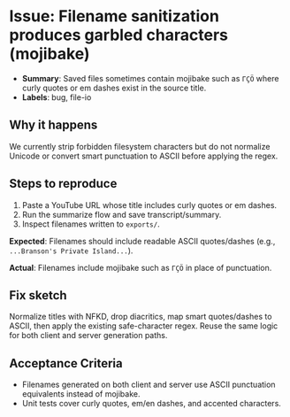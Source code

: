 # Issue: Filename sanitization produces garbled characters (mojibake)

- **Summary**: Saved files sometimes contain mojibake such as `ΓÇÖ` where curly quotes or em dashes exist in the source title.
- **Labels**: bug, file-io

## Why it happens
We currently strip forbidden filesystem characters but do not normalize Unicode or convert smart punctuation to ASCII before applying the regex.

## Steps to reproduce
1. Paste a YouTube URL whose title includes curly quotes or em dashes.
2. Run the summarize flow and save transcript/summary.
3. Inspect filenames written to `exports/`.

**Expected**: Filenames should include readable ASCII quotes/dashes (e.g., `...Branson's Private Island...`).

**Actual**: Filenames include mojibake such as `ΓÇÖ` in place of punctuation.

## Fix sketch
Normalize titles with NFKD, drop diacritics, map smart quotes/dashes to ASCII, then apply the existing safe-character regex. Reuse the same logic for both client and server generation paths.

## Acceptance Criteria
- Filenames generated on both client and server use ASCII punctuation equivalents instead of mojibake.
- Unit tests cover curly quotes, em/en dashes, and accented characters.
